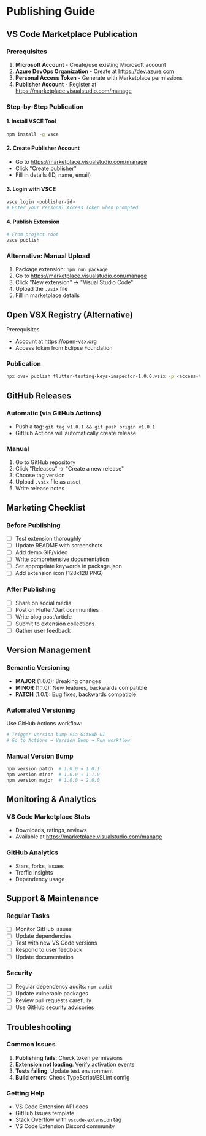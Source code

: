 # Publishing Guide

## VS Code Marketplace Publication

### Prerequisites

1. **Microsoft Account** - Create/use existing Microsoft account
2. **Azure DevOps Organization** - Create at <https://dev.azure.com>
3. **Personal Access Token** - Generate with Marketplace permissions
4. **Publisher Account** - Register at <https://marketplace.visualstudio.com/manage>

### Step-by-Step Publication

#### 1. Install VSCE Tool

```bash
npm install -g vsce
```

#### 2. Create Publisher Account

- Go to <https://marketplace.visualstudio.com/manage>
- Click "Create publisher"
- Fill in details (ID, name, email)

#### 3. Login with VSCE

```bash
vsce login <publisher-id>
# Enter your Personal Access Token when prompted
```

#### 4. Publish Extension

```bash
# From project root
vsce publish
```

### Alternative: Manual Upload

1. Package extension: `npm run package`
2. Go to <https://marketplace.visualstudio.com/manage>
3. Click "New extension" → "Visual Studio Code"
4. Upload the `.vsix` file
5. Fill in marketplace details

## Open VSX Registry (Alternative)

Prerequisites

- Account at <https://open-vsx.org>
- Access token from Eclipse Foundation

### Publication

```bash
npx ovsx publish flutter-testing-keys-inspector-1.0.0.vsix -p <access-token>
```

## GitHub Releases

### Automatic (via GitHub Actions)

- Push a tag: `git tag v1.0.1 && git push origin v1.0.1`
- GitHub Actions will automatically create release

### Manual

1. Go to GitHub repository
2. Click "Releases" → "Create a new release"
3. Choose tag version
4. Upload `.vsix` file as asset
5. Write release notes

## Marketing Checklist

### Before Publishing

- [ ] Test extension thoroughly
- [ ] Update README with screenshots
- [ ] Add demo GIF/video
- [ ] Write comprehensive documentation
- [ ] Set appropriate keywords in package.json
- [ ] Add extension icon (128x128 PNG)

### After Publishing

- [ ] Share on social media
- [ ] Post on Flutter/Dart communities
- [ ] Write blog post/article
- [ ] Submit to extension collections
- [ ] Gather user feedback

## Version Management

### Semantic Versioning

- **MAJOR** (1.0.0): Breaking changes
- **MINOR** (1.1.0): New features, backwards compatible
- **PATCH** (1.0.1): Bug fixes, backwards compatible

### Automated Versioning

Use GitHub Actions workflow:

```bash
# Trigger version bump via GitHub UI
# Go to Actions → Version Bump → Run workflow
```

### Manual Version Bump

```bash
npm version patch  # 1.0.0 → 1.0.1
npm version minor  # 1.0.0 → 1.1.0
npm version major  # 1.0.0 → 2.0.0
```

## Monitoring & Analytics

### VS Code Marketplace Stats

- Downloads, ratings, reviews
- Available at <https://marketplace.visualstudio.com/manage>

### GitHub Analytics

- Stars, forks, issues
- Traffic insights
- Dependency usage

## Support & Maintenance

### Regular Tasks

- [ ] Monitor GitHub issues
- [ ] Update dependencies
- [ ] Test with new VS Code versions
- [ ] Respond to user feedback
- [ ] Update documentation

### Security

- [ ] Regular dependency audits: `npm audit`
- [ ] Update vulnerable packages
- [ ] Review pull requests carefully
- [ ] Use GitHub security advisories

## Troubleshooting

### Common Issues

1. **Publishing fails**: Check token permissions
2. **Extension not loading**: Verify activation events
3. **Tests failing**: Update test environment
4. **Build errors**: Check TypeScript/ESLint config

### Getting Help

- VS Code Extension API docs
- GitHub Issues template
- Stack Overflow with `vscode-extension` tag
- VS Code Extension Discord community
